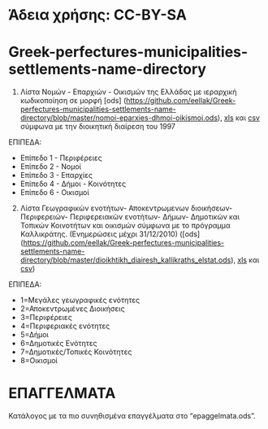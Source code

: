 
# Άδεια χρήσης: CC-BY-SA
# Greek-perfectures-municipalities-settlements-name-directory

1) Λίστα Νομών - Επαρχιών - Οικισμών της Ελλάδας  με ιεραρχική κωδικοποίηση  σε μορφή [ods] (https://github.com/eellak/Greek-perfectures-municipalities-settlements-name-directory/blob/master/nomoi-eparxies-dhmoi-oikismoi.ods), [xls](https://github.com/eellak/Greek-perfectures-municipalities-settlements-name-directory/blob/master/nomoi-eparxies-dhmoi-oikismoi.xls) και [csv](https://github.com/eellak/Greek-perfectures-municipalities-settlements-name-directory/blob/master/nomoi-eparxies-dhmoi-oikismoi.csv) σύμφωνα με την διοικητική διαίρεση του 1997

ΕΠΙΠΕΔΑ:
* Επίπεδο 1 - Περιφέρειες
* Επίπεδο 2 - Νομοί
* Επίπεδο 3 - Επαρχίες
* Επίπεδο 4 - Δήμοι - Κοινότητες
* Επίπεδο 6 - Οικισμοί 

2) Λίστα Γεωγραφικών ενοτήτων- Αποκεντρωμενων διοικήσεων- Περιφερειών- Περιφερειακών ενοτήτων- Δήμων- Δημοτικών και Τοπικών Κοινοτήτων και οικισμών σύμφωνα με το πρόγραμμα Καλλικράτης. (Ενημερώσεις μέχρι 31/12/2010) ([ods] (https://github.com/eellak/Greek-perfectures-municipalities-settlements-name-directory/blob/master/dioikhtikh_diairesh_kallikraths_elstat.ods), [xls](https://github.com/eellak/Greek-perfectures-municipalities-settlements-name-directory/blob/master/dioikhtikh_diairesh_kallikraths_elstat.xls) και [csv](https://github.com/eellak/Greek-perfectures-municipalities-settlements-name-directory/blob/master/dioikhtikh_diairesh_kallikraths_elstat.csv))

ΕΠΙΠΕΔΑ: 
* 1=Μεγάλες γεωγραφικές ενότητες
* 2=Αποκεντρωμένες Διοικήσεις
* 3=Περιφέρειες
* 4=Περιφεριακές ενότητες
* 5=Δήμοι
* 6=Δημοτικές Ενότητες
* 7=Δημοτικές/Τοπικές Κοινότητες
* 8=Οικισμοί

# ΕΠΑΓΓΕΛΜΑΤΑ
Κατάλογος με τα πιο συνηθισμένα επαγγέλματα στο “epaggelmata.ods”.



